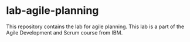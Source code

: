 # lab-agile-planning
This repository contains the lab for agile planning. This lab is a part of the Agile Development and Scrum course from IBM.
